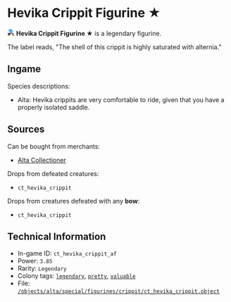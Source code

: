 # Hevika Crippit Figurine ★

<img src="https://raw.githubusercontent.com/Ceterai/Enternia/main/objects/alta/special/figurines/crippit/ct_hevika_crippit.png" alt="Hevika Crippit Figurine ★ icon" loading="lazy" height="16px" width="auto" /> **Hevika Crippit Figurine ★** is a legendary figurine.

The label reads, "The shell of this crippit is highly saturated with alternia."

## Ingame

Species descriptions:

- Alta: Hevika crippits are very comfortable to ride, given that you have a properly isolated saddle.

## Sources

Can be bought from merchants:

- [Alta Collectioner](https://ceterai.github.io/MyEnternia/Wiki/AltaCollectioner)

Drops from defeated creatures:

- `ct_hevika_crippit`

Drops from creatures defeated with any **bow**:

- `ct_hevika_crippit`

## Technical Information

- In-game ID: `ct_hevika_crippit_af`
- Power: `3.85`
- Rarity: `Legendary`
- Colony tags: [`legendary`](https://ceterai.github.io/MyEnternia/Wiki/Tags/Legendary), [`pretty`](https://ceterai.github.io/MyEnternia/Wiki/Tags/Pretty), [`valuable`](https://ceterai.github.io/MyEnternia/Wiki/Tags/Valuable)
- File: [`/objects/alta/special/figurines/crippit/ct_hevika_crippit.object`](https://github.com/Ceterai/Enternia/blob/main/objects/alta/special/figurines/crippit/ct_hevika_crippit.object)
